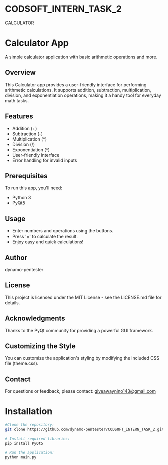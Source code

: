 # CODSOFT_INTERN_TASK_2
CALCULATOR

# Calculator App

A simple calculator application with basic arithmetic operations and more.

## Overview

This Calculator app provides a user-friendly interface for performing arithmetic calculations.
It supports addition, subtraction, multiplication, division, and exponentiation operations, making it a handy tool for everyday math tasks.

## Features

- Addition (+)
- Subtraction (-)
- Multiplication (*)
- Division (/)
- Exponentiation (^)
- User-friendly interface
- Error handling for invalid inputs

## Prerequisites

To run this app, you'll need:

- Python 3
- PyQt5

## Usage
- Enter numbers and operations using the buttons.
- Press '=' to calculate the result.
- Enjoy easy and quick calculations!

## Author
dynamo-pentester

## License
This project is licensed under the MIT License - see the LICENSE.md file for details.

## Acknowledgments
Thanks to the PyQt community for providing a powerful GUI framework.

## Customizing the Style
You can customize the application's styling by modifying the included CSS file (theme.css).

## Contact
For questions or feedback, please contact: giveawaynino143@gmail.com

# Installation

```bash
#Clone the repository:
git clone https://github.com/dynamo-pentester/CODSOFT_INTERN_TASK_2.git
   
# Install required libraries:
pip install PyQt5
   
# Run the application:
python main.py
